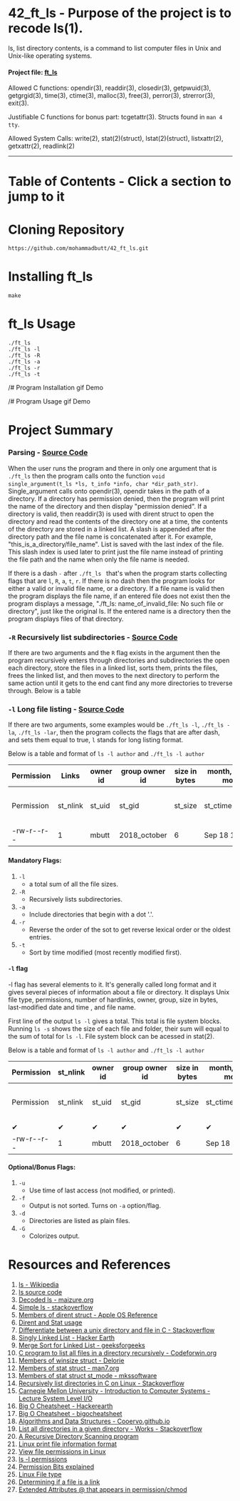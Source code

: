 # 42_ft_ls - Purpose of the project is to recode ls(1).

ls, list directory contents, is a command to list computer files in Unix and Unix-like operating systems.

#### Project file: [ft_ls](https://github.com/mohammadbutt/42_ft_ls/blob/master/documents_and_media/doc_ft_ls.en.pdf)
Allowed C functions: opendir(3), readdir(3), closedir(3), getpwuid(3), getgrgid(3), time(3), ctime(3), malloc(3), free(3), perror(3), strerror(3), exit(3).

Justifiable C functions for bonus part: tcgetattr(3). Structs found in `man 4 tty`.

Allowed  System Calls:  write(2), stat(2)(struct), lstat(2)(struct), listxattr(2), getxattr(2), readlink(2)

---
# Table of Contents - Click a section to jump to it 


# Cloning Repository
```
https://github.com/mohammadbutt/42_ft_ls.git
```

# Installing ft_ls
```
make
```

# ft_ls Usage
```
./ft_ls
./ft_ls -l
./ft_ls -R
./ft_ls -a
./ft_ls -r
./ft_ls -t
```

/# Program Installation gif Demo


/# Program Usage gif Demo


# Project Summary

### Parsing - [Source Code](https://github.com/mohammadbutt/42_ft_ls/blob/master/ft_ls_src/ls_parsing.c)
When the user runs the program and there in only one argument that is `./ft_ls` then the program calls onto the function `void	single_argument(t_ls *ls, t_info *info, char *dir_path_str)`. Single_argument calls onto opendir(3), opendir takes in the path of a directory. If a directory has permission denied, then the program will print the name of the directory and then display "permission denied". If a directory is valid, then readdir(3) is used with dirent struct to open the directory and read the contents of the directory one at a time, the contents of the directory are stored in a linked list. A slash is appended after the directory path and the file name is concatenated after it. For example, "this_is_a_directory/file_name". List is saved with the last index of the file. This slash index is used later to print just the file name instead of printing the file path and the name when only the file name is needed.

If there is a dash `-` after `./ft_ls ` that's when the program starts collecting flags that are `l`, `R`, `a`, `t`, `r`. If there is no dash then the program looks for either a valid or invalid file name, or a directory. If a file name is valid then the program displays the file name, if an entered file does not exist then the program displays a message, "./ft_ls: name_of_invalid_file: No such file or directory", just like the original ls. If the entered name is a directory then the program displays files of that directory.

### `-R` Recursively list subdirectories - [Source Code](https://github.com/mohammadbutt/42_ft_ls/blob/master/ft_ls_src/ls_recursive_call.c)
If there are two arguments and the `R` flag exists in the argument then the program recursively enters through directories and subdirectories the open each directory, store the files in a linked list, sorts them, prints the files, frees the linked list, and then moves to the next directory to perform the same action until it gets to the end cant find any more directories to treverse through. Below is a table 

### `-l` Long file listing - [Source Code](https://github.com/mohammadbutt/42_ft_ls/blob/master/ft_ls_src/long_file_listing.c)
If there are two arguments, some examples would be `./ft_ls -l`, `./ft_ls -la`, `./ft_ls -lar`, then the program collects the flags that are after dash, and sets them equal to true, `l` stands for long listing format. 

Below is a table and format of `ls -l author` and `./ft_ls -l author`

|Permission|Links   |owner id| group owner id |size in bytes |month, date, time modified  |file name                    |
|----------|--------|--------|----------------|--------------|----------------------------|-----------------------------|
|Permission|st_nlink|st_uid  |        st_gid  |   st_size    |st_ctimespec.tv_sec         |d_name under dirent struct   |
|-rw-r--r--|    1   |  mbutt |   2018_october |       6      | Sep 18 15:35               |  author                     |

### 



#### Mandatory Flags:
1. `-l`
   - a total sum of all the file sizes.
2. `-R`
   - Recursively lists subdirectories.
3. `-a`
   - Include directories that begin with a dot '.'.
4. `-r`
   - Reverse the order of the sot to get reverse lexical order or the oldest entries.
5. `-t`
   - Sort by time modified (most recently modified first).

#### `-l` flag
-l flag has several elements to it. It's generally called long format and it gives several pieces of information about a file or directory. It displays Unix file type, permissions, number of hardlinks, owner, group, size in bytes, last-modified date and time , and file name.

First line of the output `ls -l` gives a total. This total is file system blocks. Running `ls -s` shows the size of each file and folder, their sum will equal to the sum of total for `ls -l`. File system block can be acessed in stat(2).

Below is a table and format of `ls -l author` and `./ft_ls -l author`


|Permission|st_nlink|owner id| group owner id |size in bytes |month, date, time modified  |file name                    |
|----------|--------|--------|----------------|--------------|----------------------------|-----------------------------|
|Permission|st_nlink|st_uid  |        st_gid  |   st_size    |st_ctimespec.tv_sec         |d_name under dirent struct   |
|    ✔     |   ✔    |   ✔    |         ✔      |     ✔        |       ✔                    |      ✔                      |
|-rw-r--r--|    1   |  mbutt |   2018_october |       6      | Sep 18 15:35               |  author                     |


#### Optional/Bonus Flags:
1. `-u`
   - Use time of last access (not modified, or printed).
2. `-f`
   - Output is not sorted. Turns on `-a` option/flag.
3. `-d`
   - Directories are listed as plain files.
4. `-G`
   - Colorizes output.

# Resources and References
1. [ls - Wikipedia](https://en.wikipedia.org/wiki/Ls)
2. [ls source code](https://github.com/wertarbyte/coreutils/blob/master/src/ls.c)
3. [Decoded ls - maizure.org](http://www.maizure.org/projects/decoded-gnu-coreutils/ls.html)
4. [Simple ls - stackoverflow](https://stackoverflow.com/questions/3554120/open-directory-using-c)
5. [Members of dirent struct - Apple OS Reference](https://opensource.apple.com/source/xnu/xnu-4570.41.2/bsd/sys/dirent.h.auto.html)
6. [Dirent and Stat usage](http://codepad.org/mocgJvtX#output)
7. [Differentiate between a unix directory and file in C - Stackoverflow](https://stackoverflow.com/questions/1036625/differentiate-between-a-unix-directory-and-file-in-c-and-c)
8. [Singly Linked List - Hacker Earth](https://www.hackerearth.com/practice/data-structures/linked-list/singly-linked-list/tutorial/)
9. [Merge Sort for Linked List - geeksforgeeks](https://www.geeksforgeeks.org/merge-sort-for-linked-list/)
10. [C program to list all files in a directory recursively - Codeforwin.org](https://codeforwin.org/2018/03/c-program-to-list-all-files-in-a-directory-recursively.html)
10. [Members of winsize struct - Delorie](http://www.delorie.com/djgpp/doc/libc/libc_495.html)
11. [Members of stat struct - man7.org](http://man7.org/linux/man-pages/man2/stat.2.html)
12. [Members of stat struct st_mode - mkssoftware](https://www.mkssoftware.com/docs/man5/struct_stat.5.asp)
13. [Recursively list directories in C on Linux - Stackoverflow](https://stackoverflow.com/questions/8436841/how-to-recursively-list-directories-in-c-on-linux)
14. [Carnegie Mellon University - Introduction to Computer Systems - Lecture System Level I/O](https://scs.hosted.panopto.com/Panopto/Pages/Viewer.aspx?id=f107c2ce-79d5-4529-baeb-2bb495d8c11a)
15. [Big O Cheatsheet - Hackerearth](https://www.hackerearth.com/practice/notes/big-o-cheatsheet-series-data-structures-and-algorithms-with-thier-complexities-1/)
16. [Big O Cheatsheet - bigocheatsheet](https://www.bigocheatsheet.com/)
17. [Algorithms and Data Structures - Cooervo.github.io](https://cooervo.github.io/Algorithms-DataStructures-BigONotation/index.html)
18. [List all directories in a given directory - Works - Stackoverflow](https://stackoverflow.com/questions/1723002/how-to-list-all-subdirectories-in-a-given-directory-in-c)
19. [A Recursive Directory Scanning program](https://johnloomis.org/ece537/notes/Files/Examples/printdir.html)
20. [Linux print file information format](http://www.hep.by/gnu/findutils/Print-File-Information.html)
21. [View file permissions in Linux](https://askubuntu.com/questions/528411/how-do-you-view-file-permissions)
22. [ls -l permissions](https://stackoverflow.com/questions/10323060/printing-file-permissions-like-ls-l-using-stat2-in-c)
23. [Permission Bits explained](https://www.gnu.org/software/libc/manual/html_node/Permission-Bits.html)
24. [Linux File type](https://www.gnu.org/software/libc/manual/html_node/Testing-File-Type.html#Testing-File-Type)
25. [Determining if a file is a link](https://stackoverflow.com/questions/3984948/how-to-figure-out-if-a-file-is-a-link)
26. [Extended Attributes @ that appears in permission/chmod](https://stackoverflow.com/questions/36229265/how-to-get-extended-attributes-of-a-fileunix-c)
